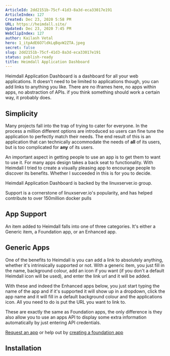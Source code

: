 ```yaml
---
ArticleId: 2dd2151b-75cf-41d3-8a3d-eca33017e191
ArticleIndex: 127
Created: Dec 23, 2020 5:58 PM
URL: https://heimdall.site/
Updated: Dec 23, 2020 7:45 PM
WebClipIndex: 127
author: Kailash Vetal
hero: 1_itpAdE6O7ldkLqBqvW2ZTA.jpeg
secret: false
slug: 2dd2151b-75cf-41d3-8a3d-eca33017e191
status: publish-ready
title: Heimdall Application Dashboard
---
```

Heimdall Application Dashboard is a dashboard for all your web applications. It doesn't need to be limited to applications though, you can add links to anything you like. There are no iframes here, no apps within apps, no abstraction of APIs. if you think something should work a certain way, it probably does.

## Simplicity

Many projects fall into the trap of trying to cater for everyone. In the process a million different options are introduced so users can fine tune the application to perfectly match their needs. The end result of this is an application that can technically accommodate the needs of **all** of its users, but is too complicated for **any** of its users.

An important aspect in getting people to use an app is to get them to want to use it. For many apps design takes a back seat to functionality. With Heimdall I tried to create a visually pleasing app to encourage people to discover its benefits. Whether I succeeded in this is for you to decide.

Heimdall Application Dashboard is backed by the linuxserver.io group.

Support is a cornerstone of linuxserver.io's popularity, and has helped contribute to over 150million docker pulls

## App Support

An item added to Heimdall falls into one of three categories. It's either a Generic item, a Foundation app, or an Enhanced app.

## Generic Apps

One of the benefits to Heimdall is you can add a link to absolutely anything, whether it's intrinsically supported or not. With a generic item, you just fill in the name, background colour, add an icon if you want (if you don't a default Heimdall icon will be used), and enter the link url and it will be added.

With these and indeed the Enhanced apps below, you just start typing the name of the app and if it's supported it will show up in a dropdown, click the app name and it will fill in a default background colour and the applications icon. All you need to do is put the URL you want to link to.

These are exactly the same as Foundation apps, the only difference is they also allow you to use an apps API to display some extra information automatically by just entering API credentials.

[Request an app](https://apps.heimdall.site/request) or help out by [creating a foundation app](https://github.com/linuxserver/Heimdall-Apps/wiki/Submitting-an-app)

## Installation
